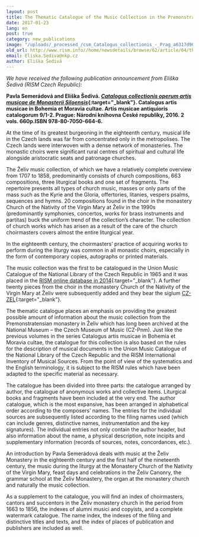 ```yaml
---
layout: post
title: The Thematic Catalogue of the Music Collection in the Premonstratensian Monastery in Želiv
date: 2017-01-23
lang: en
post: true
category: new_publications
image: "/uploads/_processed_/csm_Catalogus_collectionis_-_Prag_a6317d9051.jpg"
old_url: http://www.rism.info//home/newsdetails/browse/62/article/64/the-thematic-catalogue-of-the-music-collection-in-the-premonstratensian-monastery-in-zeliv.html
email: Eliska.Sediva@nkp.cz
author: Eliška Šedivá
---
```



_We have received the following publication announcement from Eliška Šedivá (RISM Czech Republic):_

**Pavla Semerádová and Eliška Šedivá. [_Catalogus collectionis operum artis musicae de Monasterii Siloensis_](http://www.cupress.cuni.cz/ink2_ext/index.jsp?include=podrobnosti&id=277126){:target="_blank"}. Catalogus artis musicae in Bohemia et Moravia cultae. Artis musicae antiquioris catalogorum 9/1-2. Prague: Národní knihovna České republiky, 2016. 2 vols. 660p.ISBN 978-80-7050-664-6.**

At the time of its greatest burgeoning in the eighteenth century, musical life in the Czech lands was far from concentrated only in the metropolises. The Czech lands were interwoven with a dense network of monasteries. The monastic choirs were significant rural centres of spiritual and cultural life alongside aristocratic seats and patronage churches.

The Želiv music collection, of which we have a relatively complete overview from 1707 to 1858, predominantly consists of church compositions, 663 compositions, three liturgical books and one set of fragments. The repertoire presents all types of church music, masses or only parts of the mass such as the Kyrie and the Gloria, offertories, litanies, vespers psalms, sequences and hymns. 20 compositions found in the choir in the monastery Church of the Nativity of the Virgin Mary at Želiv in the 1990s (predominantly symphonies, concertos, works for brass instruments and partitas) buck the uniform trend of the collection’s character. The collection of church works which has arisen as a result of the care of the church choirmasters covers almost the entire liturgical year.

In the eighteenth century, the choirmasters’ practice of acquiring works to perform during the liturgy was common in all monastic choirs, especially in the form of contemporary copies, autographs or printed materials.

The music collection was the first to be catalogued in the Union Music Catalogue of the National Library of the Czech Republic in 1965 and it was placed in the [RISM online database in 2014](https://opac.rism.info/search?View=rism&siglum=CZ-Pnm&q=Zeliv){:target="_blank"}. A further twenty pieces from the choir in the monastery Church of the Nativity of the Virgin Mary at Želiv were subsequently added and they bear the siglum [CZ-ZEL](https://opac.rism.info/search?View=rism&siglum=CZ-ZEL&q=Zeliv){:target="_blank"}.

The thematic catalogue places an emphasis on providing the greatest possible amount of information about the music collection from the Premonstratensian monastery in Želiv which has long been archived at the National Museum – the Czech Museum of Music (CZ-Pnm). Just like the previous volumes in the series Catalogus artis musicae in Bohemia et Moravia cultae, the catalogue for this collection is also based on the rules for the description of musical documents in the Union Music Catalogue of the National Library of the Czech Republic and the RISM International Inventory of Musical Sources. From the point of view of the systematics and the English terminology, it is subject to the RISM rules which have been adapted to the specific material as necessary.

The catalogue has been divided into three parts: the catalogue arranged by author, the catalogue of anonymous works and collective items. Liturgical books and fragments have been included at the very end. The author catalogue, which is the most expansive, has been arranged in alphabetical order according to the composers’ names. The entries for the individual sources are subsequently listed according to the filing names used (which can include genres, distinctive names, instrumentation and the key signatures). The individual entries not only contain the author header, but also information about the name, a physical description, note incipits and supplementary information (records of sources, notes, concordances, etc.).

An introduction by Pavla Semerádová deals with music at the Želiv Monastery in the eighteenth century and the first half of the nineteenth century, the music during the liturgy at the Monastery Church of the Nativity of the Virgin Mary, feast days and celebrations in the Želiv Canonry, the grammar school at the Želiv Monastery, the organ at the monastery church and naturally the music collection.

As a supplement to the catalogue, you will find an index of choirmasters, cantors and succentors in the Želiv monastery church in the period from 1663 to 1856, the indexes of alumni musici and copyists, and a complete watermark catalogue. The name index, the indexes of the filing and distinctive titles and texts, and the index of places of publication and publishers are included as well.



<script type="text/javascript">var switchTo5x=true;</script><script type="text/javascript" src="http://w.sharethis.com/button/buttons.js"></script><script type="text/javascript">stLight.options({publisher: "9b601438-1ce1-49d8-bfd7-9cff5df54c17", doNotHash: false, doNotCopy: false, hashAddressBar: false});</script>